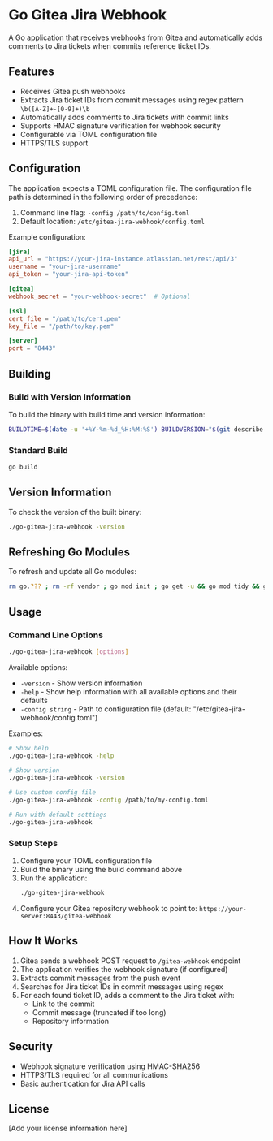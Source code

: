 # Go Gitea Jira Webhook

A Go application that receives webhooks from Gitea and automatically adds comments to Jira tickets when commits reference ticket IDs.

## Features

- Receives Gitea push webhooks
- Extracts Jira ticket IDs from commit messages using regex pattern `\b([A-Z]+-[0-9]+)\b`
- Automatically adds comments to Jira tickets with commit links
- Supports HMAC signature verification for webhook security
- Configurable via TOML configuration file
- HTTPS/TLS support

## Configuration

The application expects a TOML configuration file. The configuration file path is determined in the following order of precedence:

1. Command line flag: `-config /path/to/config.toml`
2. Default location: `/etc/gitea-jira-webhook/config.toml`

Example configuration:

```toml
[jira]
api_url = "https://your-jira-instance.atlassian.net/rest/api/3"
username = "your-jira-username"
api_token = "your-jira-api-token"

[gitea]
webhook_secret = "your-webhook-secret"  # Optional

[ssl]
cert_file = "/path/to/cert.pem"
key_file = "/path/to/key.pem"

[server]
port = "8443"
```

## Building

### Build with Version Information

To build the binary with build time and version information:

```bash
BUILDTIME=$(date -u '+%Y-%m-%d_%H:%M:%S') BUILDVERSION="$(git describe --tags)" && go build -race -ldflags "-X main.buildtime=$BUILDTIME -X main.buildversion=${BUILDVERSION}" && ./go-gitea-jira-webhook -version
```

### Standard Build

```bash
go build
```

## Version Information

To check the version of the built binary:

```bash
./go-gitea-jira-webhook -version
```

## Refreshing Go Modules

To refresh and update all Go modules:

```bash
rm go.??? ; rm -rf vendor ; go mod init ; go get -u && go mod tidy && go mod vendor ; echo GOREFRESH
```

## Usage

### Command Line Options

```bash
./go-gitea-jira-webhook [options]
```

Available options:

- `-version` - Show version information
- `-help` - Show help information with all available options and their defaults
- `-config string` - Path to configuration file (default: "/etc/gitea-jira-webhook/config.toml")

Examples:

```bash
# Show help
./go-gitea-jira-webhook -help

# Show version
./go-gitea-jira-webhook -version

# Use custom config file
./go-gitea-jira-webhook -config /path/to/my-config.toml

# Run with default settings
./go-gitea-jira-webhook
```

### Setup Steps

1. Configure your TOML configuration file
2. Build the binary using the build command above
3. Run the application:
   ```bash
   ./go-gitea-jira-webhook
   ```
4. Configure your Gitea repository webhook to point to: `https://your-server:8443/gitea-webhook`

## How It Works

1. Gitea sends a webhook POST request to `/gitea-webhook` endpoint
2. The application verifies the webhook signature (if configured)
3. Extracts commit messages from the push event
4. Searches for Jira ticket IDs in commit messages using regex
5. For each found ticket ID, adds a comment to the Jira ticket with:
   - Link to the commit
   - Commit message (truncated if too long)
   - Repository information

## Security

- Webhook signature verification using HMAC-SHA256
- HTTPS/TLS required for all communications
- Basic authentication for Jira API calls

## License

[Add your license information here]
